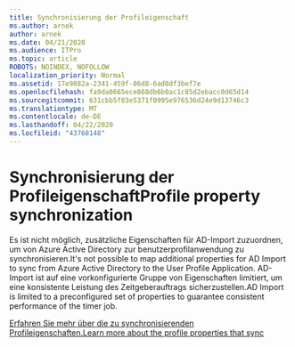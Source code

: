 ```yaml
---
title: Synchronisierung der Profileigenschaft
ms.author: arnek
author: arnek
ms.date: 04/21/2020
ms.audience: ITPro
ms.topic: article
ROBOTS: NOINDEX, NOFOLLOW
localization_priority: Normal
ms.assetid: 17e9882a-2341-459f-86d8-6ad8df3bef7e
ms.openlocfilehash: fa9da0665ece868db6b0ac1c85d2ebacc0d65d14
ms.sourcegitcommit: 631cbb5f03e5371f0995e976536d24e9d13746c3
ms.translationtype: MT
ms.contentlocale: de-DE
ms.lasthandoff: 04/22/2020
ms.locfileid: "43768148"
---
```

# <a name="profile-property-synchronization"></a><span data-ttu-id="dfbab-102">Synchronisierung der Profileigenschaft</span><span class="sxs-lookup"><span data-stu-id="dfbab-102">Profile property synchronization</span></span>

<span data-ttu-id="dfbab-103">Es ist nicht möglich, zusätzliche Eigenschaften für AD-Import zuzuordnen, um von Azure Active Directory zur benutzerprofilanwendung zu synchronisieren.</span><span class="sxs-lookup"><span data-stu-id="dfbab-103">It's not possible to map additional properties for AD Import to sync from Azure Active Directory to the User Profile Application.</span></span> <span data-ttu-id="dfbab-104">AD-Import ist auf eine vorkonfigurierte Gruppe von Eigenschaften limitiert, um eine konsistente Leistung des Zeitgeberauftrags sicherzustellen.</span><span class="sxs-lookup"><span data-stu-id="dfbab-104">AD Import is limited to a preconfigured set of properties to guarantee consistent performance of the timer job.</span></span>
  
[<span data-ttu-id="dfbab-105">Erfahren Sie mehr über die zu synchronisierenden Profileigenschaften.</span><span class="sxs-lookup"><span data-stu-id="dfbab-105">Learn more about the profile properties that sync</span></span>](https://go.microsoft.com/fwlink/?linkid=875671)
  

